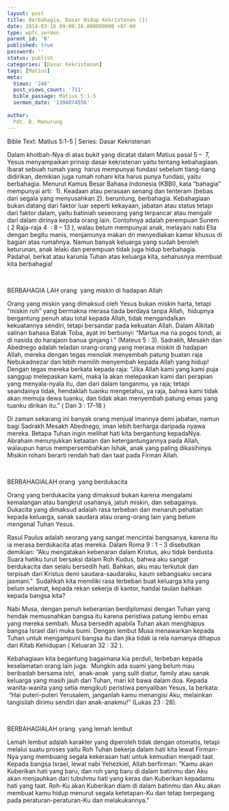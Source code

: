 ```yaml
---
layout: post
title: Berbahagia, Dasar Hidup Kekristenan (1)
date: 2014-03-16 09:09:16.000000000 +07:00
type: wpfc_sermon
parent_id: '0'
published: true
password: ''
status: publish
categories: [Dasar Kekristenan]
tags: [Matius]
meta:
  Views: '248'
  post_views_count: '711'
  bible_passage: Matius 5:1-5
  sermon_date: '1394874556'
  
author:
  Pdt. B. Manurung
---
```

<p>Bible Text: Matius 5:1-5 | Series: Dasar Kekristenan</p>
<p>Dalam khotbah-Nya di atas bukit yang dicatat dalam Matius pasal 5 –  7, Yesus menyampaikan prinsip dasar kekristenan yaitu tentang kebahagiaan. Ibarat sebuah rumah yang  harus mempunyai fundasi sebelum tiang-tiang didirikan, demikian juga rumah rohani kita harus punya fundasi, yaitu berbahagia. Menurut Kamus Besar Bahasa Indonesia (KBBI), kata “bahagia” mempunyai arti:  1). Keadaan atau perasaan senang dan tenteram (bebas dari segala yang menyusahkan 2). beruntung, berbahagia. Kebahagiaan bukan datang dari faktor luar seperti kekayaan, jabatan atau status tetapi dari faktor dalam, yaitu batiniah seseorang yang terpancar atau mengalir dari dalam dirinya kepada orang lain. Contohnya adalah perempuan Sunem ( 2 Raja-raja 4  : 8 – 13 ), walau belum mempunyai anak, melayani nabi Elia dengan begitu manis, menjamunya makan dn menyediakan kamar khusus di bagian atas rumahnya. Namun banyak keluarga yang sudah beroleh keturunan, anak lelaki dan perempuan tidak juga hidup berbahagia. Padahal, berkat atau karunia Tuhan atas keluarga kita, seharusnya membuat kita berbahagia!</p>
<p>&nbsp;</p>
<p>BERBAHAGIA LAH orang  yang miskin di hadapan Allah </p>
<p>Orang yang miskin yang dimaksud oleh Yesus bukan miskin harta, tetapi “miskin roh” yang bermakna merasa tiada berdaya tanpa Allah,  hidupnya bergantung penuh atau total kepada Allah, tidak mengandalkan kekuatannya sendiri, tetapi bersandar pada kekuatan Allah. Dalam Alkitab salinan bahasa Batak Toba, ayat ini berbunyi: “Martua ma na pogos tondi, ai di nasida do harajaon banua ginjang i.” (Mateus 5 : 3). Sadrakh, Mesakh dan Abednego adalah teladan orang-orang yang merasa miskin di hadapan Allah, mereka dengan tegas menolak menyembah patung buatan raja Nebukadnezar dan lebih memilih menyembah kepada Allah yang hidup! Dengan tegas mereka berkata kepada raja: “Jika Allah kami yang kami puja sanggup melepaskan kami, maka Ia akan melepaskan kami dari perapian yang menyala-nyala itu, dan dari dalam tanganmu, ya raja; tetapi seandainya tidak, hendaklah tuanku mengetahui, ya raja, bahwa kami tidak akan memuja dewa tuanku, dan tidak akan menyembah patung emas yang tuanku dirikan itu.” ( Dan 3 : 17-18 )</p>
<p>Di zaman sekarang ini banyak orang menjual imannya demi jabatan, namun bagi Sadrakh Mesakh Abednego, iman lebih berharga daripada nyawa mereka. Betapa Tuhan ingin melihat hati kita bergantung kepadaNya. Abraham menunjukkan ketaatan dan ketergantungannya pada Allah, walaupun harus mempersembahkan Ishak, anak yang paling dikasihinya. Misikin rohani berarti rendah hati dan taat pada Firman Allah.</p>
<p>&nbsp;</p>
<p>BERBAHAGIALAH orang  yang berdukacita </p>
<p>Orang yang berdukacita yang dimaksud bukan karena mengalami kemalangan atau bangkrut usahanya, jatuh miskin, dan sebagainya. Dukacita yang dimaksud adalah rasa terbeban dan menaruh pehatian kepada keluarga, sanak saudara atau orang-orang lain yang belum mengenal Tuhan Yesus.</p>
<p>Rasul Paulus adalah seorang yang sangat mencintai bangsanya, karena itu ia merasa berdukacita atas mereka. Dalam Roma 9 : 1 – 3 disebutkan demikian: “Aku mengatakan kebenaran dalam Kristus, aku tidak berdusta. Suara hatiku turut bersaksi dalam Roh Kudus, bahwa aku sangat berdukacita dan selalu bersedih hati. Bahkan, aku mau terkutuk dan terpisah dari Kristus demi saudara-saudaraku, kaum sebangsaku secara jasmani.”  Sudahkah kita memiliki rasa terbeban buat keluarga kita yang belum selamat, kepada rekan sekerja di kantor, handai taulan bahkan kepada bangsa kita?</p>
<p>Nabi Musa, dengan penuh keberanian berdiplomasi dengan Tuhan yang hendak memusnahkan bangsa itu karena peristiwa patung lembu emas yang mereka sembah. Musa bersedih apabila Tuhan akan menghapus bangsa Israel dari muka bumi. Dengan lembut Musa menawarkan kepada Tuhan untuk mengampuni bangsa itu dan jika tidak ia rela namanya dihapus dari Kitab Kehidupan ( Keluaran 32 : 32 ).</p>
<p>Kebahagiaan kita begantung bagaimana kia perduli, terbeban kepada keselamatan orang lain juga.  Mungkin ada suami yang belum mau beribadah bersama istri,  anak-anak  yang sulit diatur, family atau sanak keluarga yang masih jauh dari Tuhan, mari kit bawa dalam doa. Kepada wanita-wanita yang setia mengikuti peristiwa penyaliban Yesus, Ia berkata:  “Hai puteri-puteri Yerusalem, janganlah kamu menangisi Aku, melainkan tangisilah dirimu sendiri dan anak-anakmu!” (Lukas 23 : 28).</p>
<p>&nbsp;</p>
<p>BERBAHAGIALAH orang  yang lemah lembut </p>
<p>Lemah lembut adalah karakter yang diperoleh tidak dengan otomatis, tetapi melalui suatu proses yaitu Roh Tuhan bekerja dalam hati kita lewat Firman-Nya yang membuang segala kekerasan hati untuk kemudian menjadi taat. Kepada bangsa Israel, lewat nabi Yehezkiel, Allah berfirman: “Kamu akan Kuberikan hati yang baru, dan roh yang baru di dalam batinmu dan Aku akan menjauhkan dari tubuhmu hati yang keras dan Kuberikan kepadamu hati yang taat. Roh-Ku akan Kuberikan diam di dalam batinmu dan Aku akan membuat kamu hidup menurut segala ketetapan-Ku dan tetap berpegang pada peraturan-peraturan-Ku dan melakukannya.”</p>

